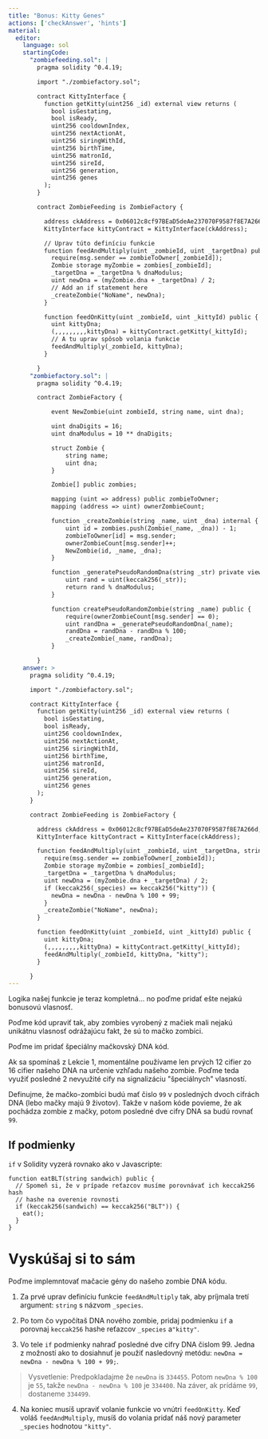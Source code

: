 ```yaml
---
title: "Bonus: Kitty Genes"
actions: ['checkAnswer', 'hints']
material:
  editor:
    language: sol
    startingCode:
      "zombiefeeding.sol": |
        pragma solidity ^0.4.19;

        import "./zombiefactory.sol";

        contract KittyInterface {
          function getKitty(uint256 _id) external view returns (
            bool isGestating,
            bool isReady,
            uint256 cooldownIndex,
            uint256 nextActionAt,
            uint256 siringWithId,
            uint256 birthTime,
            uint256 matronId,
            uint256 sireId,
            uint256 generation,
            uint256 genes
          );
        }

        contract ZombieFeeding is ZombieFactory {

          address ckAddress = 0x06012c8cf97BEaD5deAe237070F9587f8E7A266d;
          KittyInterface kittyContract = KittyInterface(ckAddress);

          // Uprav túto definíciu funkcie
          function feedAndMultiply(uint _zombieId, uint _targetDna) public {
            require(msg.sender == zombieToOwner[_zombieId]);
            Zombie storage myZombie = zombies[_zombieId];
            _targetDna = _targetDna % dnaModulus;
            uint newDna = (myZombie.dna + _targetDna) / 2;
            // Add an if statement here
            _createZombie("NoName", newDna);
          }

          function feedOnKitty(uint _zombieId, uint _kittyId) public {
            uint kittyDna;
            (,,,,,,,,,kittyDna) = kittyContract.getKitty(_kittyId);
            // A tu uprav spôsob volania funkcie
            feedAndMultiply(_zombieId, kittyDna);
          }

        }
      "zombiefactory.sol": |
        pragma solidity ^0.4.19;

        contract ZombieFactory {

            event NewZombie(uint zombieId, string name, uint dna);

            uint dnaDigits = 16;
            uint dnaModulus = 10 ** dnaDigits;

            struct Zombie {
                string name;
                uint dna;
            }

            Zombie[] public zombies;

            mapping (uint => address) public zombieToOwner;
            mapping (address => uint) ownerZombieCount;

            function _createZombie(string _name, uint _dna) internal {
                uint id = zombies.push(Zombie(_name, _dna)) - 1;
                zombieToOwner[id] = msg.sender;
                ownerZombieCount[msg.sender]++;
                NewZombie(id, _name, _dna);
            }

            function _generatePseudoRandomDna(string _str) private view returns (uint) {
                uint rand = uint(keccak256(_str));
                return rand % dnaModulus;
            }

            function createPseudoRandomZombie(string _name) public {
                require(ownerZombieCount[msg.sender] == 0);
                uint randDna = _generatePseudoRandomDna(_name);
                randDna = randDna - randDna % 100;
                _createZombie(_name, randDna);
            }

        }
    answer: >
      pragma solidity ^0.4.19;

      import "./zombiefactory.sol";

      contract KittyInterface {
        function getKitty(uint256 _id) external view returns (
          bool isGestating,
          bool isReady,
          uint256 cooldownIndex,
          uint256 nextActionAt,
          uint256 siringWithId,
          uint256 birthTime,
          uint256 matronId,
          uint256 sireId,
          uint256 generation,
          uint256 genes
        );
      }

      contract ZombieFeeding is ZombieFactory {

        address ckAddress = 0x06012c8cf97BEaD5deAe237070F9587f8E7A266d;
        KittyInterface kittyContract = KittyInterface(ckAddress);

        function feedAndMultiply(uint _zombieId, uint _targetDna, string _species) public {
          require(msg.sender == zombieToOwner[_zombieId]);
          Zombie storage myZombie = zombies[_zombieId];
          _targetDna = _targetDna % dnaModulus;
          uint newDna = (myZombie.dna + _targetDna) / 2;
          if (keccak256(_species) == keccak256("kitty")) {
            newDna = newDna - newDna % 100 + 99;
          }
          _createZombie("NoName", newDna);
        }

        function feedOnKitty(uint _zombieId, uint _kittyId) public {
          uint kittyDna;
          (,,,,,,,,,kittyDna) = kittyContract.getKitty(_kittyId);
          feedAndMultiply(_zombieId, kittyDna, "kitty");
        }

      }
---
```

Logika našej funkcie je teraz kompletná... no poďme pridať ešte nejakú bonusovú vlasnosť.

Poďme kód upraviť tak, aby zombies vyrobený z mačiek mali nejakú unikátnu vlasnosť odrážajúcu fakt, že sú to mačko zombíci.

Poďme im pridať špeciálny mačkovský DNA kód.

Ak sa spomínaš z Lekcie 1, momentálne používame len prvých 12 cifier zo 16 cifier našeho DNA na určenie vzhľadu našeho zombie. Poďme teda využiť posledné 2 nevyužité cify na signalizáciu "špeciálnych" vlasností.

Definujme, že mačko-zombíci budú mať čislo `99` v posledných dvoch cifrách DNA (lebo mačky majú 9 životov). Takže v našom kóde povieme, že ak pochádza zombie z mačky, potom posledné dve cifry DNA sa budú rovnať `99`.

## If podmienky

`if` v Solidity vyzerá rovnako ako v Javascripte:

```
function eatBLT(string sandwich) public {
  // Spomeň si, že v prípade reťazcov musíme porovnávať ich keccak256 hash
  // hashe na overenie rovnosti 
  if (keccak256(sandwich) == keccak256("BLT")) {
    eat();
  }
}
```

# Vyskúšaj si to sám

Poďme implemntovať mačacie gény do našeho zombie DNA kódu.

1. Za prvé uprav definíciu funkcie `feedAndMultiply` tak, aby príjmala tretí argument: `string` s názvom `_species`.

2. Po tom čo vypočítaš DNA nového zombie, pridaj podmienku `if` a porovnaj `keccak256` hashe reťazcov `_species` a`"kitty"`.

3. Vo tele `if` podmienky nahraď posledné dve cifry DNA čislom 99. Jedna z možností ako to dosiahnuť je použiť nasledovný metódu: `newDna = newDna - newDna % 100 + 99;`.

  > Vysvetlenie: Predpokladajme že `newDna` is `334455`. Potom `newDna % 100` je `55`, takže `newDna - newDna % 100` je `334400`. Na záver, ak prídáme `99`, dostaneme `334499`.

4. Na koniec musíš upraviť volanie funkcie vo vnútri `feedOnKitty`. Keď voláš `feedAndMultiply`, musíš do volania pridať náš nový parameter `_species` hodnotou `"kitty"`.
